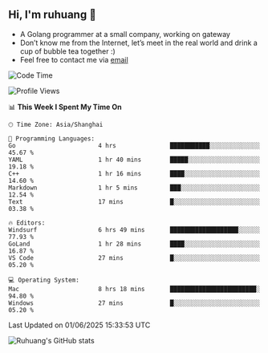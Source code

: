 ## Hi, I'm ruhuang 👋

- A Golang programmer at a small company, working on gateway
- Don’t know me from the Internet, let’s meet in the real world and drink a cup of bubble tea together :)
- Feel free to contact me via [email](mailto:ruhuang2001@gmail.com)
<!--START_SECTION:waka-->
![Code Time](http://img.shields.io/badge/Code%20Time-536%20hrs%2011%20mins-blue)

![Profile Views](http://img.shields.io/badge/Profile%20Views-0-blue)

📊 **This Week I Spent My Time On** 

```text
🕑︎ Time Zone: Asia/Shanghai

💬 Programming Languages: 
Go                       4 hrs               ███████████░░░░░░░░░░░░░░   45.67 % 
YAML                     1 hr 40 mins        █████░░░░░░░░░░░░░░░░░░░░   19.18 % 
C++                      1 hr 16 mins        ████░░░░░░░░░░░░░░░░░░░░░   14.60 % 
Markdown                 1 hr 5 mins         ███░░░░░░░░░░░░░░░░░░░░░░   12.54 % 
Text                     17 mins             █░░░░░░░░░░░░░░░░░░░░░░░░   03.38 % 

🔥 Editors: 
Windsurf                 6 hrs 49 mins       ███████████████████░░░░░░   77.93 % 
GoLand                   1 hr 28 mins        ████░░░░░░░░░░░░░░░░░░░░░   16.87 % 
VS Code                  27 mins             █░░░░░░░░░░░░░░░░░░░░░░░░   05.20 % 

💻 Operating System: 
Mac                      8 hrs 18 mins       ████████████████████████░   94.80 % 
Windows                  27 mins             █░░░░░░░░░░░░░░░░░░░░░░░░   05.20 % 
```


 Last Updated on 01/06/2025 15:33:53 UTC
<!--END_SECTION:waka-->

![Ruhuang's GitHub stats](https://github-readme-stats.vercel.app/api?username=ruhuang2001&count_private=true&hide_title=true&show_icons=true&theme=vue)

